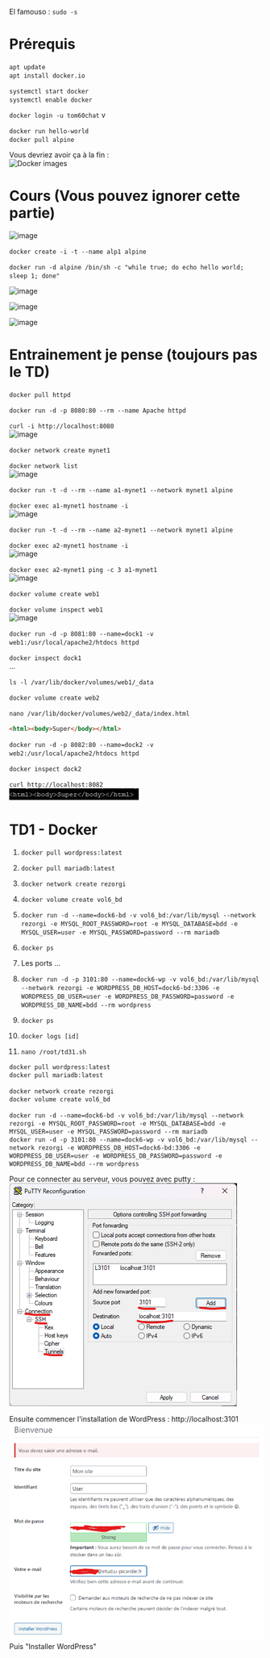 El famouso : `sudo -s`

# Prérequis  
  
`apt update`  
`apt install docker.io`  
  
`systemctl start docker`  
`systemctl enable docker`  
  
`docker login -u tom60chat`  v
  
`docker run hello-world`  
`docker pull alpine`

Vous devriez avoir ça à la fin :  
![Docker images](https://user-images.githubusercontent.com/25564492/192715689-7fa95d16-2fa0-42d5-bdef-6e62c3632ec9.png)

# Cours (Vous pouvez ignorer cette partie)
  
![image](https://user-images.githubusercontent.com/25564492/192716402-e0e449b2-d35a-4b7f-b3d2-db60fb39f367.png)

`docker create -i -t --name alp1 alpine`

`docker run -d alpine /bin/sh -c "while true; do echo hello world; sleep 1; done"`

![image](https://user-images.githubusercontent.com/25564492/192719914-0d005821-817c-4696-9870-5c128e763796.png)

![image](https://user-images.githubusercontent.com/25564492/192721461-a694e348-4367-479b-ada9-05feb2fd53e5.png)

![image](https://user-images.githubusercontent.com/25564492/192722957-329b0bb9-a5a6-4f5d-9642-549e3800a41b.png)

# Entrainement je pense (toujours pas le TD)

`docker pull httpd`

`docker run -d -p 8080:80 --rm --name Apache httpd`

`curl -i http://localhost:8080`  
![image](https://user-images.githubusercontent.com/25564492/192730077-bd2664d0-007b-440f-892b-51cb0510bba7.png)

`docker network create mynet1`

`docker network list`  
![image](https://user-images.githubusercontent.com/25564492/192728810-1d54569b-ab4c-4f2e-9785-a8b285039775.png)

`docker run -t -d --rm --name a1-mynet1 --network mynet1 alpine`

`docker exec a1-mynet1 hostname -i`  
![image](https://user-images.githubusercontent.com/25564492/192730343-48f4e5f5-e168-430b-bf3f-61484e106b35.png)

`docker run -t -d --rm --name a2-mynet1 --network mynet1 alpine`

`docker exec a2-mynet1 hostname -i`  
![image](https://user-images.githubusercontent.com/25564492/192730383-556ce633-b03d-4fef-8f72-459753a6ffc8.png)

`docker exec a2-mynet1 ping -c 3 a1-mynet1`  
![image](https://user-images.githubusercontent.com/25564492/192730263-3709cb91-d484-4da5-8367-82fda90fe56e.png)

`docker volume create web1`

`docker volume inspect web1`  
![image](https://user-images.githubusercontent.com/25564492/192731786-fc401f90-89cc-4452-9588-cbcf6bb8f7a2.png)

`docker run -d -p 8081:80 --name=dock1 -v web1:/usr/local/apache2/htdocs httpd`

`docker inspect dock1`   
...

`ls -l /var/lib/docker/volumes/web1/_data`

`docker volume create web2`

`nano /var/lib/docker/volumes/web2/_data/index.html`
```html
<html><body>Super</body></html>
```

`docker run -d -p 8082:80 --name=dock2 -v web2:/usr/local/apache2/htdocs httpd`

`docker inspect dock2`

`curl http://localhost:8082`  
![img.png](Images/img1.png)

# TD1 - Docker

1. `docker pull wordpress:latest`

2. `docker pull mariadb:latest`

3. `docker network create rezorgi`

4. `docker volume create vol6_bd`

5. `docker run -d --name=dock6-bd -v vol6_bd:/var/lib/mysql --network rezorgi -e MYSQL_ROOT_PASSWORD=root -e MYSQL_DATABASE=bdd -e MYSQL_USER=user -e MYSQL_PASSWORD=password --rm mariadb`

6. `docker ps`

7. Les ports ...

8. `docker run -d -p 3101:80 --name=dock6-wp -v vol6_bd:/var/lib/mysql --network rezorgi -e WORDPRESS_DB_HOST=dock6-bd:3306 -e WORDPRESS_DB_USER=user -e WORDPRESS_DB_PASSWORD=password -e WORDPRESS_DB_NAME=bdd --rm wordpress`

9. `docker ps`

10. `docker logs [id]`

11. `nano /root/td31.sh`
   ```
   docker pull wordpress:latest
   docker pull mariadb:latest

   docker network create rezorgi
   docker volume create vol6_bd

   docker run -d --name=dock6-bd -v vol6_bd:/var/lib/mysql --network rezorgi -e MYSQL_ROOT_PASSWORD=root -e MYSQL_DATABASE=bdd -e MYSQL_USER=user -e MYSQL_PASSWORD=password --rm mariadb
   docker run -d -p 3101:80 --name=dock6-wp -v vol6_bd:/var/lib/mysql --network rezorgi -e WORDPRESS_DB_HOST=dock6-bd:3306 -e WORDPRESS_DB_USER=user -e WORDPRESS_DB_PASSWORD=password -e WORDPRESS_DB_NAME=bdd --rm wordpress
   ```

Pour ce connecter au serveur, vous pouvez avec putty :   
![img.png](Images/img2.png)

Ensuite commencer l'installation de WordPress :
http://localhost:3101
![img.png](Images/img3.png)
Puis "Installer WordPress"
